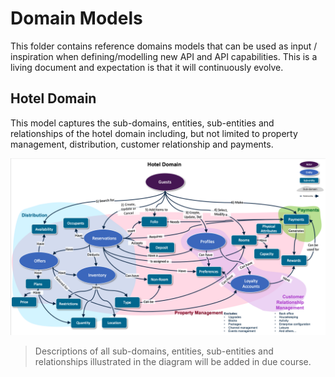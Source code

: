 # Domain Models

This folder contains reference domains models that can be used as input / inspiration when defining/modelling new API and API capabilities. This is a living document and expectation is that it will continuously evolve.

## Hotel Domain

This model captures the sub-domains, entities, sub-entities and relationships of the hotel domain including, but not limited to property management, distribution, customer relationship and payments.

![hotel-domain](hotel-domain.png)

> Descriptions of all sub-domains, entities, sub-entities and relationships illustrated in the diagram will be added in due course.
